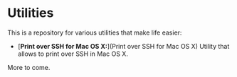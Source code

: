 # Utilities

This is a repository for various utilities that make life easier:

- [**Print over SSH for Mac OS X:**](Print over SSH for Mac OS X) Utility that allows to print over SSH in Mac OS X.

More to come.